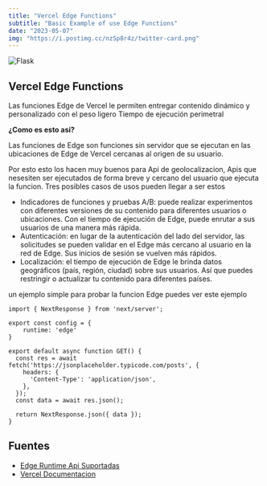 ```yaml
---
title: "Vercel Edge Functions"
subtitle: "Basic Example of use Edge Functions"
date: "2023-05-07"
img: "https://i.postimg.cc/nzSp8r4z/twitter-card.png"
---
```



![Flask](https://i.postimg.cc/T3rX942k/1-p-Jd-Lv-OAPg-VTf-ESZl-Si-CTw-Q.png)


## Vercel Edge Functions

Las funciones Edge de Vercel le permiten entregar contenido dinámico y personalizado con el peso ligero
Tiempo de ejecución perimetral

**¿Como es esto asi?**

Las funciones de Edge son funciones sin servidor que se ejecutan en las ubicaciones de Edge de Vercel cercanas al origen de su usuario.

Por esto esto los hacen muy buenos para Api de geolocalizacion, Apis que nesesiten ser ejecutados de forma breve y cercano del usuario que ejecuta la funcion. Tres posibles casos de usos pueden llegar a ser estos

- Indicadores de funciones y pruebas A/B: puede realizar experimentos con diferentes versiones de su contenido para diferentes usuarios o ubicaciones. Con el tiempo de ejecución de Edge, puede enrutar a sus usuarios de una manera más rápida.
- Autenticación: en lugar de la autenticación del lado del servidor, las solicitudes se pueden validar en el Edge más cercano al usuario en la red de Edge. Sus inicios de sesión se vuelven más rápidos.
- Localización: el tiempo de ejecución de Edge le brinda datos geográficos (país, región, ciudad) sobre sus usuarios. Así que puedes restringir o actualizar tu contenido para diferentes países.


un ejemplo simple para probar la funcion Edge puedes ver este ejemplo


```
import { NextResponse } from 'next/server';

export const config = {
    runtime: 'edge'
}

export default async function GET() {
  const res = await fetch('https://jsonplaceholder.typicode.com/posts', {
    headers: {
      'Content-Type': 'application/json',
    },
  });
  const data = await res.json();

  return NextResponse.json({ data });
}
```







## Fuentes

 - [Edge Runtime Api Suportadas](https://nextjs.org/docs/app/api-reference/edge)
 - [Vercel Documentacion](https://vercel.com/docs/concepts/functions/edge-functions)

